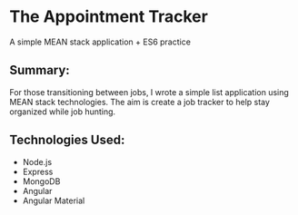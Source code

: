 # The Appointment Tracker
A simple MEAN stack application + ES6 practice

## Summary:
For those transitioning between jobs, I wrote a simple list application using MEAN stack technologies. The aim is create a job tracker to help stay organized while job hunting. 

## Technologies Used:
- Node.js
- Express
- MongoDB
- Angular
- Angular Material
